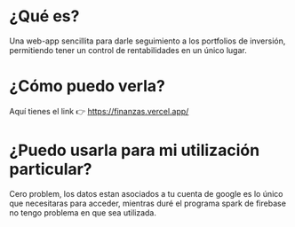 # ¿Qué es?
Una web-app sencillita para darle seguimiento a los portfolios de inversión, permitiendo tener un control de rentabilidades en un único lugar. 

# ¿Cómo puedo verla?

Aquí tienes el link 👉 https://finanzas.vercel.app/

# ¿Puedo usarla para mi utilización particular?

Cero problem, los datos estan asociados a tu cuenta de google es lo único que necesitaras para acceder, mientras duré el programa spark de firebase no tengo problema en que sea utilizada. 
